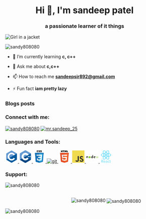 <h1 align="center">Hi 👋, I'm sandeep patel</h1>
<h3 align="center">a passionate learner of it things</h3>
<img src="https://www.codecademy.com/resources/blog/content/images/2021/12/7-Tips-to-Help-You-Learn-a-New-Programming-Language-Fast.png" alt="Girl in a jacket" width="900" >

<p align="left"> <img src="https://komarev.com/ghpvc/?username=sandy808080&label=Profile%20views&color=0e75b6&style=flat" alt="sandy808080" /> </p>

- 🌱 I’m currently learning **c, c++**

- 💬 Ask me about **c,c++**

- 📫 How to reach me **sandeepsir892@gmail.com**

- ⚡ Fun fact **iam pretty lazy**

### Blogs posts
<!-- BLOG-POST-LIST:START -->
<!-- BLOG-POST-LIST:END -->

<h3 align="left">Connect with me:</h3>
<p align="left">
<a href="https://dev.to/sandy808080" target="blank"><img align="center" src="https://raw.githubusercontent.com/rahuldkjain/github-profile-readme-generator/master/src/images/icons/Social/devto.svg" alt="sandy808080" height="30" width="40" /></a>
<a href="https://instagram.com/mr.sandeep_25" target="blank"><img align="center" src="https://raw.githubusercontent.com/rahuldkjain/github-profile-readme-generator/master/src/images/icons/Social/instagram.svg" alt="mr.sandeep_25" height="30" width="40" /></a>
</p>

<h3 align="left">Languages and Tools:</h3>
<p align="left"> <a href="https://www.cprogramming.com/" target="_blank" rel="noreferrer"> <img src="https://raw.githubusercontent.com/devicons/devicon/master/icons/c/c-original.svg" alt="c" width="40" height="40"/> </a> <a href="https://www.w3schools.com/cpp/" target="_blank" rel="noreferrer"> <img src="https://raw.githubusercontent.com/devicons/devicon/master/icons/cplusplus/cplusplus-original.svg" alt="cplusplus" width="40" height="40"/> </a> <a href="https://www.w3schools.com/css/" target="_blank" rel="noreferrer"> <img src="https://raw.githubusercontent.com/devicons/devicon/master/icons/css3/css3-original-wordmark.svg" alt="css3" width="40" height="40"/> </a> <a href="https://git-scm.com/" target="_blank" rel="noreferrer"> <img src="https://www.vectorlogo.zone/logos/git-scm/git-scm-icon.svg" alt="git" width="40" height="40"/> </a> <a href="https://www.w3.org/html/" target="_blank" rel="noreferrer"> <img src="https://raw.githubusercontent.com/devicons/devicon/master/icons/html5/html5-original-wordmark.svg" alt="html5" width="40" height="40"/> </a> <a href="https://developer.mozilla.org/en-US/docs/Web/JavaScript" target="_blank" rel="noreferrer"> <img src="https://raw.githubusercontent.com/devicons/devicon/master/icons/javascript/javascript-original.svg" alt="javascript" width="40" height="40"/> </a> <a href="https://nodejs.org" target="_blank" rel="noreferrer"> <img src="https://raw.githubusercontent.com/devicons/devicon/master/icons/nodejs/nodejs-original-wordmark.svg" alt="nodejs" width="40" height="40"/> </a> <a href="https://reactjs.org/" target="_blank" rel="noreferrer"> <img src="https://raw.githubusercontent.com/devicons/devicon/master/icons/react/react-original-wordmark.svg" alt="react" width="40" height="40"/> </a> </p>

<h3 align="left">Support:</h3>
<p><a href="https://www.buymeacoffee.com/sandeepsiry"> <img align="left" src="https://cdn.buymeacoffee.com/buttons/v2/default-yellow.png" height="50" width="210" alt="sandy808080" /></a></p><br><br>

<p><img align="left" src="https://github-readme-stats.vercel.app/api/top-langs?username=sandy808080&show_icons=true&locale=en&layout=compact" alt="sandy808080" /></p>

<p>&nbsp;<img align="center" src="https://github-readme-stats.vercel.app/api?username=sandy808080&show_icons=true&locale=en" alt="sandy808080" /></p>

<p><img align="center" src="https://github-readme-streak-stats.herokuapp.com/?user=sandy808080&" alt="sandy808080" /></p>
